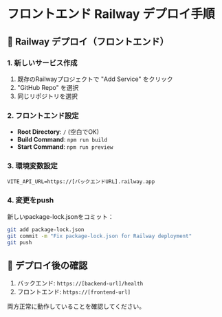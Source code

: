 # フロントエンド Railway デプロイ手順

## 🚀 Railway デプロイ（フロントエンド）

### 1. 新しいサービス作成
1. 既存のRailwayプロジェクトで "Add Service" をクリック
2. "GitHub Repo" を選択
3. 同じリポジトリを選択

### 2. フロントエンド設定
- **Root Directory**: `/` (空白でOK)
- **Build Command**: `npm run build`
- **Start Command**: `npm run preview`

### 3. 環境変数設定
```
VITE_API_URL=https://[バックエンドURL].railway.app
```

### 4. 変更をpush
新しいpackage-lock.jsonをコミット：

```bash
git add package-lock.json
git commit -m "Fix package-lock.json for Railway deployment"
git push
```

## 🔧 デプロイ後の確認

1. バックエンド: `https://[backend-url]/health`
2. フロントエンド: `https://[frontend-url]`

両方正常に動作していることを確認してください。